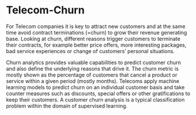 # Telecom-Churn

For Telecom companies it is key to attract new customers and at the same time avoid contract terminations (=churn) to grow their revenue generating base. Looking at churn, different reasons trigger customers to terminate their contracts, for example better price offers, more interesting packages, bad service experiences or change of customers’ personal situations.

Churn analytics provides valuable capabilities to predict customer churn and also define the underlying reasons that drive it. The churn metric is mostly shown as the percentage of customers that cancel a product or service within a given period (mostly months). Telecoms apply machine learning models to predict churn on an individual customer basis and take counter measures such as discounts, special offers or other gratifications to keep their customers. A customer churn analysis is a typical classification problem within the domain of supervised learning.
